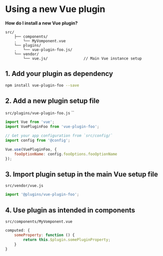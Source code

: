 
# Using a new Vue plugin

**How do I install a new Vue plugin?**

```
src/
	├── components/
	.	└── MyVomponent.vue
	└── plugins/
	.	└── vue-plugin-foo.js/
	└── vendor/
		└── vue.js/                // Main Vue instance setup
```

## 1. Add your plugin as dependency

```bash
npm install vue-plugin-foo --save
```

## 2. Add a new plugin setup file

`src/plugins/vue-plugin-foo.js`
``

```js
import Vue from 'vue';
import VuePluginFoo from 'vue-plugin-foo';

// Get your app configuration from `src/config/`
import config from '@config';

Vue.use(VuePluginFoo, {
	fooOptionName: config.fooOptions.fooOptionName
});
```

## 3. Import plugin setup in the main Vue setup file

`src/vendor/vue.js`

```js
import '@plugins/vue-plugin-foo';
```

## 4. Use plugin as intended in components

`src/components/MyVomponent.vue`

```js
computed: {
	someProperty: function () {
		return this.$plugin.somePluginProperty;
	}
}
```
